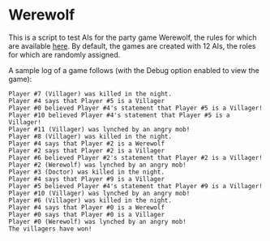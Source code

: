 # Werewolf

This is a script to test AIs for the party game Werewolf, the rules for which are available [here](http://www.playwerewolf.co/rules/). By default, the games are created with 12 AIs, the roles for which are randomly assigned.

A sample log of a game follows (with the Debug option enabled to view the game):

```
Player #7 (Villager) was killed in the night.
Player #4 says that Player #5 is a Villager
Player #0 believed Player #4's statement that Player #5 is a Villager!
Player #10 believed Player #4's statement that Player #5 is a Villager!
Player #11 (Villager) was lynched by an angry mob!
Player #8 (Villager) was killed in the night.
Player #4 says that Player #2 is a Werewolf
Player #2 says that Player #2 is a Villager
Player #6 believed Player #2's statement that Player #2 is a Villager!
Player #2 (Werewolf) was lynched by an angry mob!
Player #3 (Doctor) was killed in the night.
Player #4 says that Player #9 is a Villager
Player #5 believed Player #4's statement that Player #9 is a Villager!
Player #10 (Villager) was lynched by an angry mob!
Player #6 (Villager) was killed in the night.
Player #4 says that Player #0 is a Werewolf
Player #0 says that Player #0 is a Villager
Player #0 (Werewolf) was lynched by an angry mob!
The villagers have won!
```
